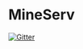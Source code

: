 # MineServ

[![Gitter](https://badges.gitter.im/CYRO4S/MineServ.svg)](https://gitter.im/CYRO4S/MineServ?utm_source=badge&utm_medium=badge&utm_campaign=pr-badge&utm_content=badge)